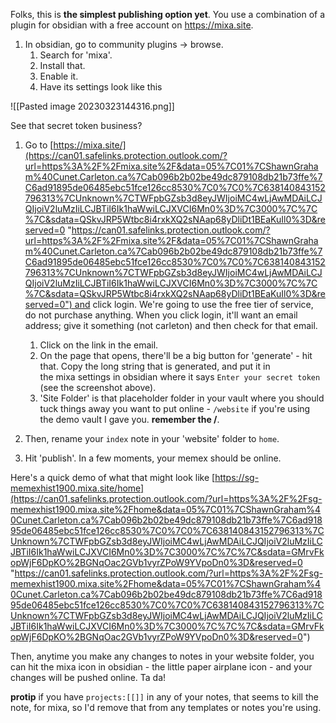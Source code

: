  
 Folks, this is **the simplest publishing option yet**. You use a combination of a plugin for obsidian with a free account on https://mixa.site.
 
1. In obsidian, go to community plugins -> browse. 
	1. Search for 'mixa'. 
	2. Install that.
	3. Enable it. 
	4. Have its settings look like this 

![[Pasted image 20230323144316.png]]

See that secret token business? 

1. Go to [https://mixa.site/](https://can01.safelinks.protection.outlook.com/?url=https%3A%2F%2Fmixa.site%2F&data=05%7C01%7CShawnGraham%40Cunet.Carleton.ca%7Cab096b2b02be49dc879108db21b73ffe%7C6ad91895de06485ebc51fce126cc8530%7C0%7C0%7C638140843152796313%7CUnknown%7CTWFpbGZsb3d8eyJWIjoiMC4wLjAwMDAiLCJQIjoiV2luMzIiLCJBTiI6Ik1haWwiLCJXVCI6Mn0%3D%7C3000%7C%7C%7C&sdata=QSkvJRP5Wtbc8i4rxkXQ2sNAap68yDliDt1BEaKuIl0%3D&reserved=0 "https://can01.safelinks.protection.outlook.com/?url=https%3A%2F%2Fmixa.site%2F&data=05%7C01%7CShawnGraham%40Cunet.Carleton.ca%7Cab096b2b02be49dc879108db21b73ffe%7C6ad91895de06485ebc51fce126cc8530%7C0%7C0%7C638140843152796313%7CUnknown%7CTWFpbGZsb3d8eyJWIjoiMC4wLjAwMDAiLCJQIjoiV2luMzIiLCJBTiI6Ik1haWwiLCJXVCI6Mn0%3D%7C3000%7C%7C%7C&sdata=QSkvJRP5Wtbc8i4rxkXQ2sNAap68yDliDt1BEaKuIl0%3D&reserved=0") and click login. We're going to use the free tier of service, do not purchase anything. When you click login, it'll want an email address; give it something (not carleton) and then check for that email. 
	1. Click on the link in the email. 
	2. On the page that opens, there'll be a big button for 'generate' - hit that. Copy the long string that is generated, and put it in the mixa settings in obsidian where it says `Enter your secret token` (see the screenshot above). 
	3. 'Site Folder' is that placeholder folder in your vault where you should tuck things away you want to put online - `/website` if you're using the demo vault I gave you. **remember the /**.

3.  Then, rename your `index` note in your 'website' folder to `home`. 
4. Hit 'publish'. In a few moments, your memex should be online. 

Here's a quick demo of what that might look like [https://sg-memexhist1900.mixa.site/home](https://can01.safelinks.protection.outlook.com/?url=https%3A%2F%2Fsg-memexhist1900.mixa.site%2Fhome&data=05%7C01%7CShawnGraham%40Cunet.Carleton.ca%7Cab096b2b02be49dc879108db21b73ffe%7C6ad91895de06485ebc51fce126cc8530%7C0%7C0%7C638140843152796313%7CUnknown%7CTWFpbGZsb3d8eyJWIjoiMC4wLjAwMDAiLCJQIjoiV2luMzIiLCJBTiI6Ik1haWwiLCJXVCI6Mn0%3D%7C3000%7C%7C%7C&sdata=GMrvFkopWjF6DpKO%2BGNqOac2GVb1vyrZPoW9YVpoDn0%3D&reserved=0 "https://can01.safelinks.protection.outlook.com/?url=https%3A%2F%2Fsg-memexhist1900.mixa.site%2Fhome&data=05%7C01%7CShawnGraham%40Cunet.Carleton.ca%7Cab096b2b02be49dc879108db21b73ffe%7C6ad91895de06485ebc51fce126cc8530%7C0%7C0%7C638140843152796313%7CUnknown%7CTWFpbGZsb3d8eyJWIjoiMC4wLjAwMDAiLCJQIjoiV2luMzIiLCJBTiI6Ik1haWwiLCJXVCI6Mn0%3D%7C3000%7C%7C%7C&sdata=GMrvFkopWjF6DpKO%2BGNqOac2GVb1vyrZPoW9YVpoDn0%3D&reserved=0")

Then, anytime you make any changes to notes in your website folder, you can hit the mixa icon in obsidian - the little paper airplane icon - and your changes will be pushed online. Ta da!

**protip** if you have `projects:[[]]` in any of your notes, that seems to kill the note, for mixa, so I'd remove that from any templates or notes you're using.